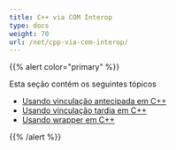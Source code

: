 ```yaml
---
title: C++ via COM Interop
type: docs
weight: 70
url: /net/cpp-via-com-interop/
---
```


{{% alert color="primary" %}}

Esta seção contém os seguintes tópicos

- [Usando vinculação antecipada em C++](/pdf/net/using-early-binding-in-cpp/)
- [Usando vinculação tardia em C++](/pdf/net/using-late-binding-in-cpp/)
- [Usando wrapper em C++](/pdf/net/using-wrapper-in-cpp/)

{{% /alert %}}
